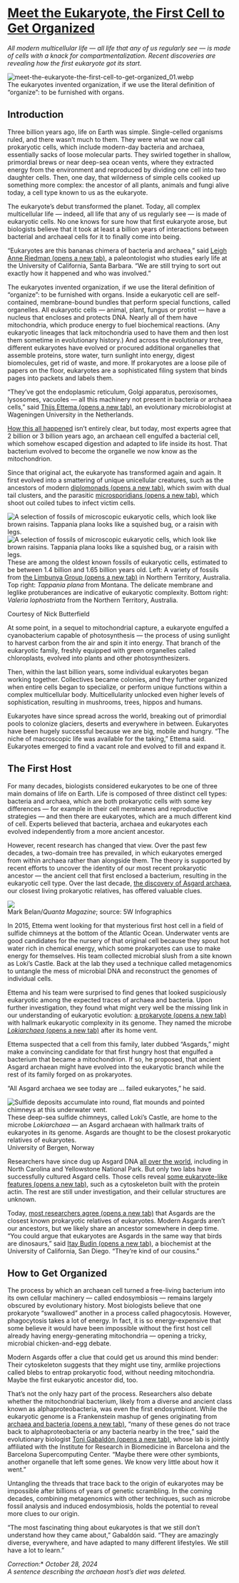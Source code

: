 # [Meet the Eukaryote, the First Cell to Get Organized](https://www.quantamagazine.org/meet-the-eukaryote-the-first-cell-to-get-organized-20241028/)

*All modern multicellular life — all life that any of us regularly see — is made of cells with a knack for compartmentalization. Recent discoveries are revealing how the first eukaryote got its start.*

![meet-the-eukaryote-the-first-cell-to-get-organized_01.webp](https://www.quantamagazine.org/wp-content/uploads/2024/10/EukaryoteExplainer-crKristinaArmitage-Lede-scaled.webp)  
The eukaryotes invented organization, if we use the literal definition of “organize”: to be furnished with organs.

## Introduction

Three billion years ago, life on Earth was simple. Single-celled organisms ruled, and there wasn’t much to them. They were what we now call prokaryotic cells, which include modern-day bacteria and archaea, essentially sacks of loose molecular parts. They swirled together in shallow, primordial brews or near deep-sea ocean vents, where they extracted energy from the environment and reproduced by dividing one cell into two daughter cells. Then, one day, that wilderness of simple cells cooked up something more complex: the ancestor of all plants, animals and fungi alive today, a cell type known to us as the eukaryote.

The eukaryote’s debut transformed the planet. Today, all complex multicellular life — indeed, all life that any of us regularly see — is made of eukaryotic cells. No one knows for sure how that first eukaryote arose, but biologists believe that it took at least a billion years of interactions between bacterial and archaeal cells for it to finally come into being.

“Eukaryotes are this bananas chimera of bacteria and archaea,” said [Leigh Anne Riedman (opens a new tab)](https://www.geol.ucsb.edu/people/researchers/leigh-anne-riedman), a paleontologist who studies early life at the University of California, Santa Barbara. “We are still trying to sort out exactly how it happened and who was involved.”

The eukaryotes invented organization, if we use the literal definition of “organize”: to be furnished with organs. Inside a eukaryotic cell are self-contained, membrane-bound bundles that perform special functions, called organelles. All eukaryotic cells — animal, plant, fungus or protist — have a nucleus that encloses and protects DNA. Nearly all of them have mitochondria, which produce energy to fuel biochemical reactions. (Any eukaryotic lineages that lack mitochondria used to have them and then lost them sometime in evolutionary history.) And across the evolutionary tree, different eukaryotes have evolved or procured additional organelles that assemble proteins, store water, turn sunlight into energy, digest biomolecules, get rid of waste, and more. If prokaryotes are a loose pile of papers on the floor, eukaryotes are a sophisticated filing system that binds pages into packets and labels them.

“They’ve got the endoplasmic reticulum, Golgi apparatus, peroxisomes, lysosomes, vacuoles — all this machinery not present in bacteria or archaea cells,” said [Thijs Ettema (opens a new tab)](https://www.wur.nl/en/persons/thijs-ettema-1.htm), an evolutionary microbiologist at Wageningen University in the Netherlands.

[How this all happened](https://www.quantamagazine.org/rethinking-the-ancestry-of-the-eukaryotes-20190409/) isn’t entirely clear, but today, most experts agree that 2 billion or 3 billion years ago, an archaean cell engulfed a bacterial cell, which somehow escaped digestion and adapted to life inside its host. That bacterium evolved to become the organelle we now know as the mitochondrion.

Since that original act, the eukaryote has transformed again and again. It first evolved into a smattering of unique unicellular creatures, such as the ancestors of modern [diplomonads (opens a new tab)](https://microbewiki.kenyon.edu/index.php/Diplomonada), which swim with dual tail clusters, and the parasitic [microsporidians (opens a new tab)](https://microbewiki.kenyon.edu/index.php/Microsporidia), which shoot out coiled tubes to infect victim cells.

![A selection of fossils of microscopic eukaryotic cells, which look like brown raisins. Tappania plana looks like a squished bug, or a raisin with legs.](meet-the-eukaryote-the-first-cell-to-get-organized_02.webp)![A selection of fossils of microscopic eukaryotic cells, which look like brown raisins. Tappania plana looks like a squished bug, or a raisin with legs.](https://www.quantamagazine.org/wp-content/uploads/2024/10/Micro-fosils-diptych-scaled.webp)  
These are among the oldest known fossils of eukaryotic cells, estimated to be between 1.4 billion and 1.65 billion years old. Left: A variety of fossils from [the Limbunya Group (opens a new tab)](https://doi.org/10.1002/spp2.1538) in Northern Territory, Australia. Top right: *Tappania plana* from Montana. The delicate membrane and leglike protuberances are indicative of eukaryotic complexity. Bottom right: *Valeria lophostriata* from the Northern Territory, Australia.

Courtesy of Nick Butterfield

At some point, in a sequel to mitochondrial capture, a eukaryote engulfed a cyanobacterium capable of photosynthesis — the process of using sunlight to harvest carbon from the air and spin it into energy. That branch of the eukaryotic family, freshly equipped with green organelles called chloroplasts, evolved into plants and other photosynthesizers.

Then, within the last billion years, some individual eukaryotes began working together. Collectives became colonies, and they further organized when entire cells began to specialize, or perform unique functions within a complex multicellular body. Multicellularity unlocked even higher levels of sophistication, resulting in mushrooms, trees, hippos and humans.

Eukaryotes have since spread across the world, breaking out of primordial pools to colonize glaciers, deserts and everywhere in between. Eukaryotes have been hugely successful because we are big, mobile and hungry. “The niche of macroscopic life was available for the taking,” Ettema said. Eukaryotes emerged to find a vacant role and evolved to fill and expand it.

## The First Host

For many decades, biologists considered eukaryotes to be one of three main domains of life on Earth. Life is composed of three distinct cell types: bacteria and archaea, which are both prokaryotic cells with some key differences — for example in their cell membranes and reproductive strategies — and then there are eukaryotes, which are a much different kind of cell. Experts believed that bacteria, archaea and eukaryotes each evolved independently from a more ancient ancestor.

However, recent research has changed that view. Over the past few decades, a two-domain tree has prevailed, in which eukaryotes emerged from within archaea rather than alongside them. The theory is supported by recent efforts to uncover the identity of our most recent prokaryotic ancestor — the ancient cell that first enclosed a bacterium, resulting in the eukaryotic cell type. Over the last decade, [the discovery of Asgard archaea](https://www.quantamagazine.org/primitive-asgard-cells-show-life-on-the-brink-of-complexity-20230411/), our closest living prokaryotic relatives, has offered valuable clues.

![](https://scillidan.github.io/image_post/meet-the-eukaryote-the-first-cell-to-get-organized_03.webp)  
Mark Belan/*Quanta Magazine*; source: 5W Infographics

In 2015, Ettema went looking for that mysterious first host cell in a field of sulfide chimneys at the bottom of the Atlantic Ocean. Underwater vents are good candidates for the nursery of that original cell because they spout hot water rich in chemical energy, which some prokaryotes can use to make energy for themselves. His team collected microbial slush from a site known as Loki’s Castle. Back at the lab they used a technique called metagenomics to untangle the mess of microbial DNA and reconstruct the genomes of individual cells.

Ettema and his team were surprised to find genes that looked suspiciously eukaryotic among the expected traces of archaea and bacteria. Upon further investigation, they found what might very well be the missing link in our understanding of eukaryotic evolution: [a prokaryote (opens a new tab)](https://doi.org/10.1038/nature21031) with hallmark eukaryotic complexity in its genome. They named the microbe [*Lokiarchaea* (opens a new tab)](https://doi.org/10.1038/nature14447) after its home vent.

Ettema suspected that a cell from this family, later dubbed “Asgards,” might make a convincing candidate for that first hungry host that engulfed a bacterium that became a mitochondrion. If so, he proposed, that ancient Asgard archaean might have evolved into the eukaryotic branch while the rest of its family forged on as prokaryotes.

“All Asgard archaea we see today are … failed eukaryotes,” he said.

![Sulfide deposits accumulate into round, flat mounds and pointed chimneys at this underwater vent.](meet-the-eukaryote-the-first-cell-to-get-organized_04.webp)  
These deep-sea sulfide chimneys, called Loki’s Castle, are home to the microbe *Lokiarchaea* — an Asgard archaean with hallmark traits of eukaryotes in its genome. Asgards are thought to be the closest prokaryotic relatives of eukaryotes.  
University of Bergen, Norway

Researchers have since dug up Asgard DNA [all over the world](https://www.quantamagazine.org/primitive-asgard-cells-show-life-on-the-brink-of-complexity-20230411/), including in North Carolina and Yellowstone National Park. But only two labs have successfully cultured Asgard cells. Those cells reveal [some eukaryote-like features (opens a new tab)](https://doi.org/10.1038/s41586-022-05550-y), such as a cytoskeleton built with the protein actin. The rest are still under investigation, and their cellular structures are unknown.

Today, [most researchers agree (opens a new tab)](https://doi.org/10.1371/journal.pgen.1007080) that Asgards are the closest known prokaryotic relatives of eukaryotes. Modern Asgards aren’t our ancestors, but we likely share an ancestor somewhere in deep time. “You could argue that eukaryotes are Asgards in the same way that birds are dinosaurs,” said [Itay Budin (opens a new tab)](https://chemistry.ucsd.edu/faculty/profiles/budin__itay.html), a biochemist at the University of California, San Diego. “They’re kind of our cousins.”

## How to Get Organized

The process by which an archaean cell turned a free-living bacterium into its own cellular machinery — called endosymbiosis — remains largely obscured by evolutionary history. Most biologists believe that one prokaryote “swallowed” another in a process called phagocytosis. However, phagocytosis takes a lot of energy. In fact, it is so energy-expensive that some believe it would have been impossible without the first host cell already having energy-generating mitochondria — opening a tricky, microbial chicken-and-egg debate.

Modern Asgards offer a clue that could get us around this mind bender: Their cytoskeleton suggests that they might use tiny, armlike projections called blebs to entrap prokaryotic food, without needing mitochondria. Maybe the first eukaryotic ancestor did, too.

That’s not the only hazy part of the process. Researchers also debate whether the mitochondrial bacterium, likely from a diverse and ancient class known as alphaproteobacteria, was even the first endosymbiont. While the eukaryotic genome is a Frankenstein mashup of genes originating from [archaea and bacteria (opens a new tab)](https://doi.org/10.1016/B978-0-12-812917-3.00012-7), “many of these genes do not trace back to alphaproteobacteria or any bacteria nearby in the tree,” said the evolutionary biologist [Toni Gabaldón (opens a new tab)](https://cgenomics.org/), whose lab is jointly affiliated with the Institute for Research in Biomedicine in Barcelona and the Barcelona Supercomputing Center. “Maybe there were other symbionts, another organelle that left some genes. We know very little about how it went.”

Untangling the threads that trace back to the origin of eukaryotes may be impossible after billions of years of genetic scrambling. In the coming decades, combining metagenomics with other techniques, such as microbe fossil analysis and induced endosymbiosis, holds the potential to reveal more clues to our origin.

“The most fascinating thing about eukaryotes is that we still don’t understand how they came about,” Gabaldón said. “They are amazingly diverse, everywhere, and have adapted to many different lifestyles. We still have a lot to learn.”

*Correction:** *October 28, 2024*  
*A sentence describing the archaean host’s diet was deleted.*
